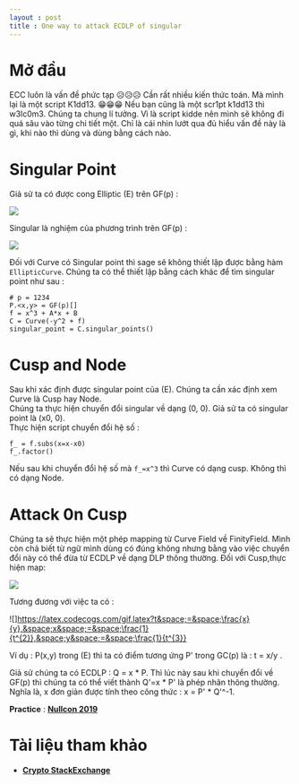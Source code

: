 ```yaml
---
layout : post 
title : One way to attack ECDLP of singular  
---  
```


# Mở đầu  
ECC luôn là vấn đề phức tạp 😥😥😥 Cần rất nhiều kiến thức toán. Mà mình lại là một script K1dd13. 😁😁😁 Nếu bạn cũng là một scr1pt k1dd13 thì w3lc0m3. Chúng ta chung lí tưởng. Vì là script kidde nên mình sẽ không đi quá sâu vào từng chi tiết một. Chỉ là cái nhìn lướt qua đủ hiểu vấn đề này là gì, khi nào thì dùng và dùng bằng cách nào.  

# Singular Point  
Giả sử ta có được cong Elliptic (E) trên GF(p) :  

![](https://latex.codecogs.com/gif.latex?y^{2}&space;=&space;x^{3}&space;&plus;&space;A\times&space;x&space;&plus;&space;B)  

Singular là nghiệm của phương trình trên GF(p) :  

![](https://latex.codecogs.com/gif.latex?x^{3}&space;&plus;&space;A\times&space;x&space;&plus;&space;B=0)  

Đối với Curve có Singular point thì sage sẽ không thiết lập được bằng hàm ```EllipticCurve```. Chúng ta có thể thiết lập bằng cách khác để tìm singular point như sau :  
```sage
# p = 1234 
P.<x,y> = GF(p)[]
f = x^3 + A*x + B 
C = Curve(-y^2 + f) 
singular_point = C.singular_points()
```

# Cusp and Node  
Sau khi xác định được singular point của (E). Chúng ta cần xác định xem Curve là Cusp hay Node.  
Chúng ta thực hiện chuyển đổi singular về dạng (0, 0). Giả sử ta có singular point là (x0, 0).  
Thực hiện script chuyển đổi hệ số :  
```sage
f_ = f.subs(x=x-x0)  
f_.factor()  
```
Nếu sau khi chuyển đổi hệ số mà ```f_=x^3``` thì Curve có dạng cusp. Không thì có dạng Node.  

# Attack 0n Cusp  
Chúng ta sẽ thực hiện một phép mapping từ Curve Field về FinityField. Mình còn chả biết từ ngữ mình dùng có đúng không nhưng bằng vào việc chuyển đổi này có thể đừa từ ECDLP về dạng DLP thông thường. Đối với Cusp,thực hiện map:   

![](https://latex.codecogs.com/gif.latex?E(Fp)&space;\mapsto&space;F_{p}^{&plus;},&space;(x,y)&space;\mapsto&space;\frac{x}{y},&space;\infty&space;\mapsto&space;0)    

Tương đương với việc ta có :   

![]https://latex.codecogs.com/gif.latex?t&space;=&space;\frac{x}{y},&space;x&space;=&space;\frac{1}{t^{2}},&space;y&space;=&space;\frac{1}{t^{3}}   

Ví dụ : P(x,y) trong (E) thì ta có điểm tương ứng P' trong GC(p) là : t = x/y .  

Giả sử chúng ta có ECDLP : Q = x * P. Thì lúc này sau khi chuyển đổi về GF(p) thì chúng ta có thể viết thành Q'=x * P' là phép nhân thông thường. Nghĩa là, x đơn giản được tính theo công thức : x = P' * Q'^-1.  

**Practice** : [**Nullcon 2019**](https://grosquildu.github.io/writeups/2019/01/03/nullcon-singular/)  

# Tài liệu tham khảo  
 - [**Crypto StackExchange**](https://crypto.stackexchange.com/questions/61302/how-to-solve-this-ecdlp)  
